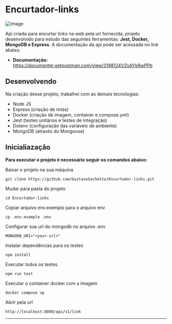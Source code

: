 # Encurtador-links
![image](https://github.com/user-attachments/assets/5a5d80df-c569-4d7a-b679-a20a797b526a)

Api criada para encurtar links na web pela url fornecida, projeto desenvolvido para estudo das seguintes ferramentas: __Jest, Docker, MongoDB e Express__. A documentação da api pode ser acessada no link abaixo.

- __Documentação:__ https://documenter.getpostman.com/view/31981241/2sAYk8wPPb

## Desenvolvendo
Na criação desse projeto, trabalhei com as demais tecnologias:
- Node JS
- Express (criação de rotas)
- Docker (criação de imagem, container e compose.yml)
- Jest (testes unitários e testes de integração)
- Dotenv (configuração das variáveis de ambiente)
- MongoDB (através do Mongoose)

## Inicialiazação
__Para executar o projeto é necessário seguir os comandos abaixo:__

Baixar o projeto na sua máquina
```
git clone https://github.com/GustavoSachetto/Encurtador-links.git
```

Mudar para pasta do projeto
```
cd Encurtador-links
```

Copiar arquivo env.exemplo para o arquivo env
```
cp .env.example .env
```

Configurar sua url do mongodb no arquivo .env
```
MONGODB_URI="<your-url>"
```

Instalar dependências para os testes
```
npm install
```

Executar todos os testes
```
npm run test
```

Executar o container docker com a imagem
```
docker compose up
```

Abrir pela url
```
http://localhost:8080/api/v1/link
```
  
*****
